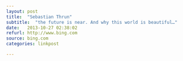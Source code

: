 ```yaml
---
layout: post
title:  "Sebastian Thrun"
subtitle:  "the future is near. And why this world is beautiful…"
date:   2013-10-27 02:38:02
refurl: http://www.bing.com
source: bing.com
categories: linkpost

---
```

